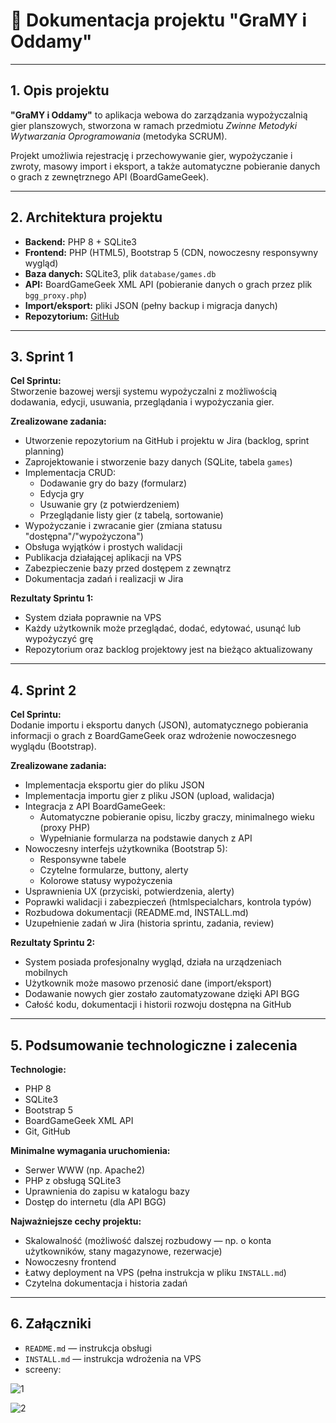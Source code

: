 # 📖 Dokumentacja projektu "GraMY i Oddamy"

---

## 1. Opis projektu

**"GraMY i Oddamy"** to aplikacja webowa do zarządzania wypożyczalnią gier planszowych, stworzona w ramach przedmiotu *Zwinne Metodyki Wytwarzania Oprogramowania* (metodyka SCRUM).

Projekt umożliwia rejestrację i przechowywanie gier, wypożyczanie i zwroty, masowy import i eksport, a także automatyczne pobieranie danych o grach z zewnętrznego API (BoardGameGeek).

---

## 2. Architektura projektu

- **Backend:** PHP 8 + SQLite3
- **Frontend:** PHP (HTML5), Bootstrap 5 (CDN, nowoczesny responsywny wygląd)
- **Baza danych:** SQLite3, plik `database/games.db`
- **API:** BoardGameGeek XML API (pobieranie danych o grach przez plik `bgg_proxy.php`)
- **Import/eksport:** pliki JSON (pełny backup i migracja danych)
- **Repozytorium:** [GitHub](https://github.com/Mariosss93/GraMY-i-OddaMY)

---

## 3. Sprint 1

**Cel Sprintu:**  
Stworzenie bazowej wersji systemu wypożyczalni z możliwością dodawania, edycji, usuwania, przeglądania i wypożyczania gier.

**Zrealizowane zadania:**
- Utworzenie repozytorium na GitHub i projektu w Jira (backlog, sprint planning)
- Zaprojektowanie i stworzenie bazy danych (SQLite, tabela `games`)
- Implementacja CRUD:
  - Dodawanie gry do bazy (formularz)
  - Edycja gry
  - Usuwanie gry (z potwierdzeniem)
  - Przeglądanie listy gier (z tabelą, sortowanie)
- Wypożyczanie i zwracanie gier (zmiana statusu "dostępna"/"wypożyczona")
- Obsługa wyjątków i prostych walidacji
- Publikacja działającej aplikacji na VPS
- Zabezpieczenie bazy przed dostępem z zewnątrz
- Dokumentacja zadań i realizacji w Jira

**Rezultaty Sprintu 1:**
- System działa poprawnie na VPS
- Każdy użytkownik może przeglądać, dodać, edytować, usunąć lub wypożyczyć grę
- Repozytorium oraz backlog projektowy jest na bieżąco aktualizowany

---

## 4. Sprint 2

**Cel Sprintu:**  
Dodanie importu i eksportu danych (JSON), automatycznego pobierania informacji o grach z BoardGameGeek oraz wdrożenie nowoczesnego wyglądu (Bootstrap).

**Zrealizowane zadania:**
- Implementacja eksportu gier do pliku JSON
- Implementacja importu gier z pliku JSON (upload, walidacja)
- Integracja z API BoardGameGeek:
  - Automatyczne pobieranie opisu, liczby graczy, minimalnego wieku (proxy PHP)
  - Wypełnianie formularza na podstawie danych z API
- Nowoczesny interfejs użytkownika (Bootstrap 5):
  - Responsywne tabele
  - Czytelne formularze, buttony, alerty
  - Kolorowe statusy wypożyczenia
- Usprawnienia UX (przyciski, potwierdzenia, alerty)
- Poprawki walidacji i zabezpieczeń (htmlspecialchars, kontrola typów)
- Rozbudowa dokumentacji (README.md, INSTALL.md)
- Uzupełnienie zadań w Jira (historia sprintu, zadania, review)

**Rezultaty Sprintu 2:**
- System posiada profesjonalny wygląd, działa na urządzeniach mobilnych
- Użytkownik może masowo przenosić dane (import/eksport)
- Dodawanie nowych gier zostało zautomatyzowane dzięki API BGG
- Całość kodu, dokumentacji i historii rozwoju dostępna na GitHub

---

## 5. Podsumowanie technologiczne i zalecenia

**Technologie:**  
- PHP 8  
- SQLite3  
- Bootstrap 5  
- BoardGameGeek XML API  
- Git, GitHub

**Minimalne wymagania uruchomienia:**  
- Serwer WWW (np. Apache2)
- PHP z obsługą SQLite3
- Uprawnienia do zapisu w katalogu bazy
- Dostęp do internetu (dla API BGG)

**Najważniejsze cechy projektu:**  
- Skalowalność (możliwość dalszej rozbudowy — np. o konta użytkowników, stany magazynowe, rezerwacje)
- Nowoczesny frontend
- Łatwy deployment na VPS (pełna instrukcja w pliku `INSTALL.md`)
- Czytelna dokumentacja i historia zadań

---

## 6. Załączniki

- `README.md` — instrukcja obsługi
- `INSTALL.md` — instrukcja wdrożenia na VPS
- screeny:

![1](https://github.com/user-attachments/assets/fe6a3240-5631-4bd9-ad3d-bb7293111fc3)


![2](https://github.com/user-attachments/assets/3224cac9-08d7-435c-ade7-d0606e7f45fa)




